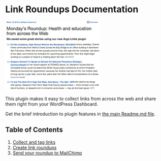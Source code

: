 # Link Roundups Documentation

![link roundup](img/published-roundup.png)

This plugin makes it easy to collect links from across the web and share them right from your WordPress Dashboard.

Get the brief introduction to plugin features in [the main Readme.md file](https://github.com/INN/link-roundups/blob/master/README.md).

## Table of Contents

1. [Collect and tag links](save-links.md)
2. [Create link roundups](link-roundups.md)
3. [Send your roundup to MailChimp](mailchimp.md)
